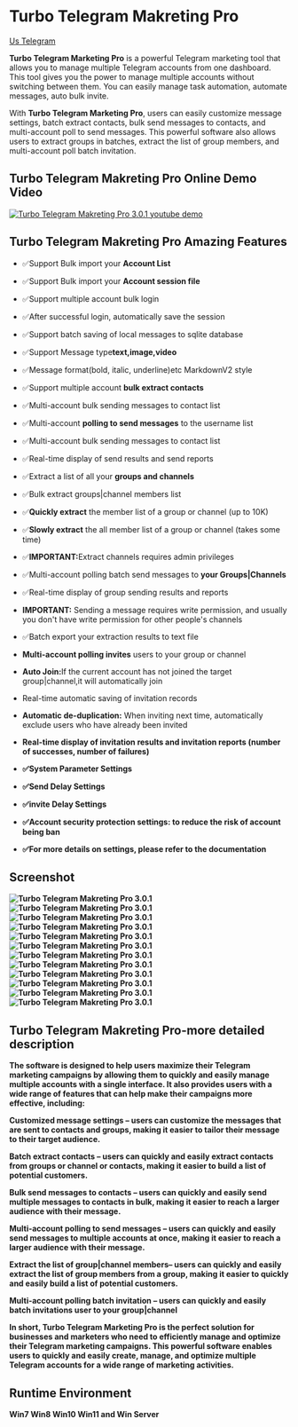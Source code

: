 # Turbo Telegram Makreting Pro

 <a href="https://t.me/galaxystudioM" rel="nofollow">Us Telegram</a>
 
<p><strong>Turbo Telegram Marketing Pro</strong> is a powerful Telegram marketing tool that allows you to manage multiple 
Telegram accounts from one dashboard. This tool gives you the power to manage multiple accounts without switching between them.
 You can easily manage task automation, automate messages, auto bulk invite.</p> 
<p>With <strong>Turbo Telegram Marketing Pro</strong>, users can easily customize message settings, 
batch extract contacts, bulk send messages to contacts, and multi-account poll to send messages.
 This powerful software also allows users to extract groups in batches, extract the list of group members, 
 and multi-account poll batch invitation.</p> 
 
 

<h2>Turbo Telegram Makreting Pro Online Demo Video</h2>
  <a href="https://youtu.be/tioEk-zP47o">
    <img src="https://i.ibb.co/XsDtZf7/youtube.png" alt="Turbo Telegram Makreting Pro 3.0.1 youtube demo"/>
  </a>
 

<h2><strong>Turbo Telegram Makreting Pro Amazing Features</strong></h2>
<ul>
  <li><p>✅Support Bulk import your <strong>Account List</strong></p></li>
  <li><p>✅Support Bulk import your <strong>Account session file</strong></p></li>
  <li><p>✅Support multiple account bulk login</p></li>
  <li><p>✅After successful login, automatically save the session</p></li>
   
  <li><p>✅Support batch saving of local messages to sqlite database</strong></p></li>
  <li><p>✅Support Message type<strong>text,image,video</strong></p></li>
  <li><p>✅Message format(bold, italic, underline)etc MarkdownV2 style</p></li>
 
  <li><p>✅Support multiple account <strong>bulk extract contacts</strong></p></li>
  <li><p>✅Multi-account bulk sending messages to contact list</p></li>
  <li><p>✅Multi-account <strong>polling to send messages</strong> to the username list</p></li>
  <li><p>✅Multi-account bulk sending messages to contact list</p></li>
  <li><p>✅Real-time display of send results and send reports</p></li>
  
  <li><p>✅Extract a list of all your <strong>groups and channels</strong></p></li>
  <li><p>✅Bulk extract groups|channel members list</p></li>
  <li><p>✅<strong>Quickly extract</strong> the member list of a group or channel (up to 10K)</p></li>
  <li><p>✅<strong>Slowly extract</strong> the all member list of a group or channel (takes some time)</p></li>
  <li><p>✅<strong>IMPORTANT:</strong>Extract channels requires admin privileges</p></li>
  <li><p>✅Multi-account polling batch send messages to <strong>your Groups|Channels</strong></p></li>
  <li><p>✅Real-time display of group sending results and reports</p></li>
  <li><p><strong>IMPORTANT:</strong> Sending a message requires write permission, and usually you don't have write permission for other people's channels</p></li>
  <li><p>✅Batch export your extraction results to text file</p></li>
   
  
  <li><p><strong>Multi-account polling invites</strong> users to your group or channel</p></li>
  <li><p><strong>Auto Join:</strong>If the current account has not joined the target group|channel,it will automatically join</p></li>
  <li><p>Real-time automatic saving of invitation records</p></li>
  <li><p><strong>Automatic de-duplication:</strong> When inviting next time, automatically exclude users who have already been invited</p></li> 
  <li><p><strong>Real-time display of invitation results and invitation reports (number of successes, number of failures)</p></li>
   
  
  <li><p>✅System Parameter Settings</p></li>
  <li><p>✅Send Delay Settings</p></li>
  <li><p>✅invite Delay Settings</p></li>
  <li><p>✅<strong>Account security protection settings:</strong> to reduce the risk of account being ban</p></li>
  <li><p>✅For more details on settings, please refer to the documentation</p></li>
</ul>


<h2><strong>Screenshot</strong></h2>
<img src="https://i.ibb.co/0j0vP0b/01.png" alt="Turbo Telegram Makreting Pro 3.0.1" />
<img src="https://i.ibb.co/jvBpQJs/02.png" alt="Turbo Telegram Makreting Pro 3.0.1" />
<img src="https://i.ibb.co/4NjS646/03.png" alt="Turbo Telegram Makreting Pro 3.0.1" />
<img src="https://i.ibb.co/HXMYZ1q/04.png" alt="Turbo Telegram Makreting Pro 3.0.1" />
<img src="https://i.ibb.co/qj26SVX/05.png" alt="Turbo Telegram Makreting Pro 3.0.1" />
<img src="https://i.ibb.co/pz1zDhB/06.png" alt="Turbo Telegram Makreting Pro 3.0.1" />
<img src="https://i.ibb.co/RS7WFmj/07.png" alt="Turbo Telegram Makreting Pro 3.0.1" />
<img src="https://i.ibb.co/7KbH1j4/08.png" alt="Turbo Telegram Makreting Pro 3.0.1" />
<img src="https://i.ibb.co/y0X3qHv/09.png" alt="Turbo Telegram Makreting Pro 3.0.1" />
<img src="https://i.ibb.co/GCqpXzS/10.png" alt="Turbo Telegram Makreting Pro 3.0.1" />
<img src="https://i.ibb.co/bNcC7mK/11.png" alt="Turbo Telegram Makreting Pro 3.0.1" />
<img src="https://i.ibb.co/rbgDBks/12.png" alt="Turbo Telegram Makreting Pro 3.0.1" />

 
<h2><strong>Turbo Telegram Makreting Pro-more detailed description</strong></h2>
<p>The software is designed to help users maximize their Telegram marketing campaigns by allowing them to quickly and easily manage multiple accounts with a single interface. It also provides users with a wide range of features that can help make their campaigns more effective, including:</p>
<p><strong>Customized message settings</strong> – users can customize the messages that are sent to contacts and groups,
 making it easier to tailor their message to their target audience.</p>
<p><strong>Batch extract contacts</strong> – users can quickly and easily extract contacts from groups or channel or contacts, 
making it easier to build a list of potential customers.</p>
<p><strong>Bulk send messages to contacts</strong> – users can quickly and easily send multiple messages to contacts in bulk, making it easier to reach a larger audience with their message.</p>
<p><strong>Multi-account polling to send messages</strong> – users can quickly and easily send messages to multiple accounts at once, making it easier to reach a larger audience with their message.</p>
<p><strong>Extract the list of group|channel members</strong>– users can quickly and easily extract the list of group members from a group, making it easier to quickly and easily build a list of potential customers.</p>
<p><strong>Multi-account polling batch invitation</strong> – users can quickly and easily  batch invitations user to your group|channel</p>
<p>In short, Turbo Telegram Marketing Pro is the perfect solution for businesses and marketers who need to efficiently manage and optimize their Telegram marketing campaigns. This powerful software enables users to quickly and easily create, manage, and optimize multiple Telegram accounts for a wide range of marketing activities.</p>
 

 
<h2><strong>Runtime Environment</strong></h2>
<p>Win7 Win8 Win10 Win11 and Win Server<p>
 
 
 
 
 
 


 

